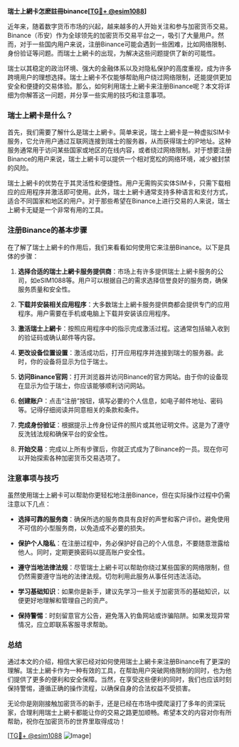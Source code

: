**瑞士上網卡怎麽註冊binance[[TG💪+ @esim1088](https://t.me/s/esim1088)]**

近年来，随着数字货币市场的兴起，越来越多的人开始关注和参与加密货币交易。Binance（币安）作为全球领先的加密货币交易平台之一，吸引了大量用户。然而，对于一些国内用户来说，注册Binance可能会遇到一些困难，比如网络限制、身份验证等问题。而瑞士上網卡的出现，为解决这些问题提供了新的可能性。

瑞士以其稳定的政治环境、强大的金融体系以及对隐私保护的高度重视，成为许多跨境用户的理想选择。瑞士上網卡不仅能够帮助用户绕过网络限制，还能提供更加安全和便捷的交易体验。那么，如何利用瑞士上網卡来注册Binance呢？本文将详细为你解答这一问题，并分享一些实用的技巧和注意事项。

### 瑞士上網卡是什么？

首先，我们需要了解什么是瑞士上網卡。简单来说，瑞士上網卡是一种虚拟SIM卡服务，它允许用户通过互联网连接到瑞士的服务器，从而获得瑞士的IP地址。这种服务通常用于访问某些国家或地区的在线内容，或者绕过网络限制。对于想要注册Binance的用户来说，瑞士上網卡可以提供一个相对宽松的网络环境，减少被封禁的风险。

瑞士上網卡的优势在于其灵活性和便捷性。用户无需购买实体SIM卡，只需下载相应的应用程序并激活即可使用。此外，瑞士上網卡通常支持多种语言和支付方式，适合不同国家和地区的用户。对于那些希望在Binance上进行交易的人来说，瑞士上網卡无疑是一个非常有用的工具。

### 注册Binance的基本步骤

在了解了瑞士上網卡的作用后，我们来看看如何使用它来注册Binance。以下是具体的步骤：

1. **选择合适的瑞士上網卡服务提供商**：市场上有许多提供瑞士上網卡服务的公司，如eSIM1088等。用户可以根据自己的需求选择信誉良好的服务商，确保服务质量和安全性。

2. **下载并安装相关应用程序**：大多数瑞士上網卡服务提供商都会提供专门的应用程序。用户需要在手机或电脑上下载并安装该应用程序。

3. **激活瑞士上網卡**：按照应用程序中的指示完成激活过程。这通常包括输入收到的验证码或确认邮件等内容。

4. **更改设备位置设置**：激活成功后，打开应用程序并连接到瑞士的服务器。此时，你的设备将显示为位于瑞士。

5. **访问Binance官网**：打开浏览器并访问Binance的官方网站。由于你的设备现在显示为位于瑞士，你应该能够顺利访问网站。

6. **创建账户**：点击“注册”按钮，填写必要的个人信息，如电子邮件地址、密码等。记得仔细阅读并同意相关的条款和条件。

7. **完成身份验证**：根据提示上传身份证件的照片或其他证明文件。这是为了遵守反洗钱法规和确保平台的安全性。

8. **开始交易**：完成以上所有步骤后，你就正式成为了Binance的一员。现在你可以开始探索各种加密货币交易选项了。

### 注意事项与技巧

虽然使用瑞士上網卡可以帮助你更轻松地注册Binance，但在实际操作过程中仍需注意以下几点：

- **选择可靠的服务商**：确保所选的服务商具有良好的声誉和客户评价。避免使用不可信的小型服务商，以免造成不必要的损失。
  
- **保护个人隐私**：在注册过程中，务必保护好自己的个人信息，不要随意泄露给他人。同时，定期更换密码以提高账户安全性。

- **遵守当地法律法规**：尽管瑞士上網卡可以帮助你绕过某些国家的网络限制，但仍然需要遵守当地的法律法规。切勿利用此服务从事任何违法活动。

- **学习基础知识**：如果你是新手，建议先学习一些关于加密货币的基础知识，以便更好地理解和管理自己的资产。

- **保持警惕**：时刻留意官方公告，避免落入钓鱼网站或诈骗陷阱。如果发现异常情况，应立即联系客服寻求帮助。

### 总结

通过本文的介绍，相信大家已经对如何使用瑞士上網卡来注册Binance有了更深的理解。瑞士上網卡作为一种有效的工具，在帮助用户突破网络限制的同时，也为他们提供了更多的便利和安全保障。当然，在享受这些便利的同时，我们也应该时刻保持警惕，遵循正确的操作流程，以确保自身的合法权益不受损害。

无论你是刚刚接触加密货币的新手，还是已经在市场中摸爬滚打了多年的资深玩家，合理利用瑞士上網卡都能让你的交易之路更加顺畅。希望本文的内容对你有所帮助，祝你在加密货币的世界里取得成功！

[[TG💪+ @esim1088](https://t.me/s/esim1088) ![Image](https://i.postimg.cc/4NQfJmqS/Snipaste-2025-05-13-00-14-12.png)]